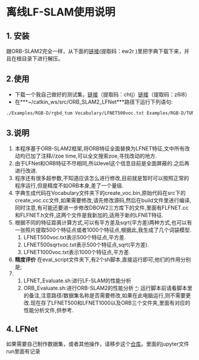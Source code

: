 # 离线LF-SLAM使用说明

## 1. 安装

跟ORB-SLAM2完全一样，从下面的[链接](https://pan.baidu.com/s/1C1dFLPhTMbhjGQWt-K_39w  )(提取码：ew2r )里把字典下载下来，并且在根目录下进行解压。

## 2.使用

- 下载一个我自己做好的测试集，[链接](https://pan.baidu.com/s/19HQOypHpyBd4GzrkVWPtsQ
  )（提取码：chtj）[链接](https://pan.baidu.com/s/1ctpvOlROBFRefGohW801-A)（提取码：z6l8）
- 在***~/catkin_ws/src/ORB_SLAM2_LFNet***路径下运行下列语句:

[^]: 注意:运行前要先运行LFNet,将特征提前提取完毕(这一步已经做完,暂时不需要再运行),存储在/home/zoe/data/rgbd_dataset_freiburg1_room/LFNet文件里,如果改动了LF-SLAM的代码,先在build下进行编译.

```bash
./Examples/RGB-D/rgbd_tum Vocabulary/LFNET500voc.txt Examples/RGB-D/TUM1.yaml /home/zoe/data/rgbd_dataset_freiburg1_room /home/zoe/data/rgbd_dataset_freiburg1_room/associate.txt
```

## 3.说明

1. 本程序基于ORB-SLAM2框架,将ORB特征全面替换为LFNET特征,文中所有改动均已加了注释//zoe time,可以全文搜索zoe,寻找改动的地方.
2. 由于LFNet和ORB特征不尽相同,所以level这个信息目前是全面屏蔽的.之后再进行改进.
3. 程序还有很多超参数,不知道应该怎么进行修改,目前就是暂时可以按照正常的程序运行,但是精度不如ORB本身,差了一个量级.
4.  字典生成代码在Vocabulary文件夹下的create_voc.bin,原始代码在src下的create_voc.cc文件,如果需要修改,请先修改源码,然后在build文件里进行编译,同时注意,有可能还要进一步修改DBOW2三方库下的文件,里面有FLFNET.cc和FLFNET.h文件,这两个文件是我新加的,适用于新的LFNET特征.
5. 根据不同的特征距离计算方式,可以有平方差及sqrt(平方差)两种方式,也可以有一张照片提取500个特征点或者1000个特征点,根据此,我生成了几个词袋模型.
      1. LFNET500voc.txt表示500个特征点,平方差.
      2. LFNET500sqrtvoc.txt表示500个特征点,sqrt(平方差).
      3. LFNET1000voc.txt表示1000个特征点,平方差.
6. **精度评价**
   在eval_script文件夹下,有2个sh脚本,直接运行即可,他们的作用分别是;
7.   1. LFNET_Evaluate.sh:进行LF-SLAM的性能分析
       2. ORB_Evaluate.sh:进行ORB-SLAM2的性能分析
[^]: 运行脚本前请看脚本里的备注,注意路径/数据集名称是否需要修改,如果在此电脑运行,则不需要更改.
​	现在存了LFNET500和LFNET1000以及ORB三个文件夹,里面有对应的性能分析文件,供参考.

## 4. LFNet

如果需要自己制作数据集，或者其他操作，请移步这个[仓库](https://github.com/zoeyuchao/LFNet_modify.git)。里面的jupyter文件run里面有记录

